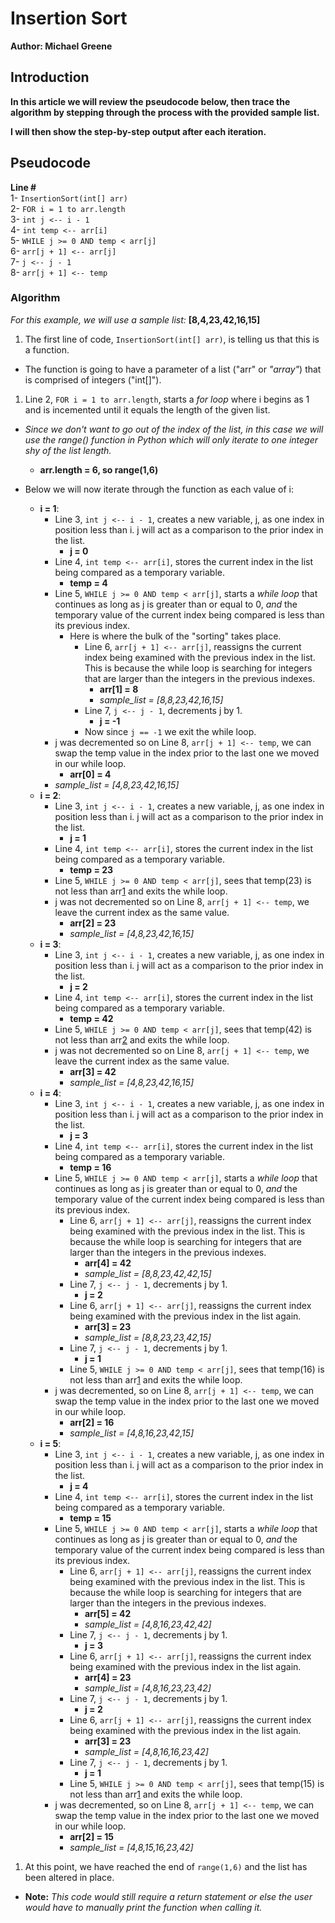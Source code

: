 # Insertion Sort

**Author: Michael Greene**

## Introduction

**In this article we will review the pseudocode below, then trace the algorithm by stepping through the process with the provided sample list.**

**I will then show the step-by-step output after each iteration.**

## Pseudocode

**Line #**<br />
1- `InsertionSort(int[] arr)`<br />
2-  `FOR i = 1 to arr.length`<br />
3-    `int j <-- i - 1`<br />
4-    `int temp <-- arr[i]`<br />
5-    `WHILE j >= 0 AND temp < arr[j]`<br />
6-      `arr[j + 1] <-- arr[j]`<br />
7-      `j <-- j - 1`<br />
8-    `arr[j + 1] <-- temp`<br />

### Algorithm

*For this example, we will use a sample list:*
**[8,4,23,42,16,15]**

1. The first line of code, `InsertionSort(int[] arr)`, is telling us that this is a function.

+ The function is going to have a parameter of a list ("arr" or *"array"*) that is comprised of integers ("int[]").

1. Line 2, `FOR i = 1 to arr.length`, starts a *for loop* where i begins as 1 and is incemented until it equals the length of the given list.

+ *Since we don't want to go out of the index of the list, in this case we will use the range() function in Python which will only iterate to one integer shy of the list length.*
  + **arr.length = 6, so range(1,6)**

+ Below we will now iterate through the function as each value of i:
  + **i = 1**:
    + Line 3, `int j <-- i - 1`, creates a new variable, j, as one index in position less than i. j will act as a comparison to the prior index in the list.
      + **j = 0**
    + Line 4, `int temp <-- arr[i]`, stores the current index in the list being compared as a temporary variable.
      + **temp = 4**
    + Line 5, `WHILE j >= 0 AND temp < arr[j]`, starts a *while loop* that continues as long as j is greater than or equal to 0, *and* the temporary value of the current index being compared is less than its previous index.
      + Here is where the bulk of the "sorting" takes place.
        + Line 6, `arr[j + 1] <-- arr[j]`, reassigns the current index being examined with the previous index in the list. This is because the while loop is searching for integers that are larger than the integers in the previous indexes.
          + **arr[1] = 8**
          + *sample_list = [8,8,23,42,16,15]*
        + Line 7, `j <-- j - 1`, decrements j by 1.
          + **j = -1**
        + Now since `j == -1` we exit the while loop.
    + j was decremented so on Line 8, `arr[j + 1] <-- temp`, we can swap the temp value in the index prior to the last one we moved in our while loop.
      + **arr[0] = 4**
    + *sample_list = [4,8,23,42,16,15]*
  + **i = 2**:
    + Line 3, `int j <-- i - 1`, creates a new variable, j, as one index in position less than i. j will act as a comparison to the prior index in the list.
      + **j = 1**
    + Line 4, `int temp <-- arr[i]`, stores the current index in the list being compared as a temporary variable.
      + **temp = 23**
    + Line 5, `WHILE j >= 0 AND temp < arr[j]`, sees that temp(23) is not less than arr[1](8) and exits the while loop.
    + j was not decremented so on Line 8, `arr[j + 1] <-- temp`, we leave the current index as the same value.
      + **arr[2] = 23**
      + *sample_list = [4,8,23,42,16,15]*
  + **i = 3**:
    + Line 3, `int j <-- i - 1`, creates a new variable, j, as one index in position less than i. j will act as a comparison to the prior index in the list.
      + **j = 2**
    + Line 4, `int temp <-- arr[i]`, stores the current index in the list being compared as a temporary variable.
      + **temp = 42**
    + Line 5, `WHILE j >= 0 AND temp < arr[j]`, sees that temp(42) is not less than arr[2](23) and exits the while loop.
    + j was not decremented so on Line 8, `arr[j + 1] <-- temp`, we leave the current index as the same value.
      + **arr[3] = 42**
      + *sample_list = [4,8,23,42,16,15]*
  + **i = 4**:
    + Line 3, `int j <-- i - 1`, creates a new variable, j, as one index in position less than i. j will act as a comparison to the prior index in the list.
      + **j = 3**
    + Line 4, `int temp <-- arr[i]`, stores the current index in the list being compared as a temporary variable.
      + **temp = 16**
    + Line 5, `WHILE j >= 0 AND temp < arr[j]`, starts a *while loop* that continues as long as j is greater than or equal to 0, *and* the temporary value of the current index being compared is less than its previous index.
      + Line 6, `arr[j + 1] <-- arr[j]`, reassigns the current index being examined with the previous index in the list. This is because the while loop is searching for integers that are larger than the integers in the previous indexes.
        + **arr[4] = 42**
        + *sample_list = [8,8,23,42,42,15]*
      + Line 7, `j <-- j - 1`, decrements j by 1.
        + **j = 2**
      + Line 6, `arr[j + 1] <-- arr[j]`, reassigns the current index being examined with the previous index in the list again.
        + **arr[3] = 23**
        + *sample_list = [8,8,23,23,42,15]*
      + Line 7, `j <-- j - 1`, decrements j by 1.
        + **j = 1**
      + Line 5, `WHILE j >= 0 AND temp < arr[j]`, sees that temp(16) is not less than arr[1](8) and exits the while loop.
    + j was decremented, so on Line 8, `arr[j + 1] <-- temp`, we can swap the temp value in the index prior to the last one we moved in our while loop.
      + **arr[2] = 16**
      + *sample_list = [4,8,16,23,42,15]*
  + **i = 5**:
    + Line 3, `int j <-- i - 1`, creates a new variable, j, as one index in position less than i. j will act as a comparison to the prior index in the list.
      + **j = 4**
    + Line 4, `int temp <-- arr[i]`, stores the current index in the list being compared as a temporary variable.
      + **temp = 15**
    + Line 5, `WHILE j >= 0 AND temp < arr[j]`, starts a *while loop* that continues as long as j is greater than or equal to 0, *and* the temporary value of the current index being compared is less than its previous index.
      + Line 6, `arr[j + 1] <-- arr[j]`, reassigns the current index being examined with the previous index in the list. This is because the while loop is searching for integers that are larger than the integers in the previous indexes.
        + **arr[5] = 42**
        + *sample_list = [4,8,16,23,42,42]*
      + Line 7, `j <-- j - 1`, decrements j by 1.
        + **j = 3**
      + Line 6, `arr[j + 1] <-- arr[j]`, reassigns the current index being examined with the previous index in the list again.
        + **arr[4] = 23**
        + *sample_list = [4,8,16,23,23,42]*
      + Line 7, `j <-- j - 1`, decrements j by 1.
        + **j = 2**
      + Line 6, `arr[j + 1] <-- arr[j]`, reassigns the current index being examined with the previous index in the list again.
        + **arr[3] = 23**
        + *sample_list = [4,8,16,16,23,42]*
      + Line 7, `j <-- j - 1`, decrements j by 1.
        + **j = 1**
      + Line 5, `WHILE j >= 0 AND temp < arr[j]`, sees that temp(15) is not less than arr[1](8) and exits the while loop.
    + j was decremented, so on Line 8, `arr[j + 1] <-- temp`, we can swap the temp value in the index prior to the last one we moved in our while loop.
      + **arr[2] = 15**
      + *sample_list = [4,8,15,16,23,42]*

1. At this point, we have reached the end of `range(1,6)` and the list has been altered in place.

+ **Note:** *This code would still require a return statement or else the user would have to manually print the function when calling it.*

